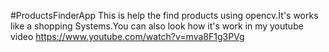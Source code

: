 #ProductsFinderApp
This is help the find products using opencv.İt's works like a shopping Systems.You can also look how it's work in my youtube video https://www.youtube.com/watch?v=mva8F1g3PVg
